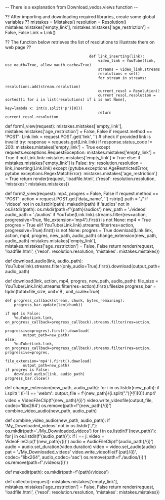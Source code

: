 -- There is a explanation from Download_vedos.views function --

?? After importing and downloading required libraries, create some global variables ??
mistakes = Mistakes()
resolution = Resolution()
mistakes.mistakes['empty_link'], mistakes.mistakes['age_restriction'] = False, False
Link = Link()

?? The function below retrieves the list of resolutions to illustrate them on web page ??


                                          def link_inserting(link):
                                              video_link = YouTube(link, use_oauth=True, allow_oauth_cache=True)
                                              streams = video_link.streams
                                              resolutions = set()
                                              for stream in streams:
                                                  resolutions.add(stream.resolution)
                                              current_resol = Resolution()
                                              current_resol.resolution = sorted([i for i in list(resolutions) if i is not None],
                                                                                key=lambda x: int(x.split('p')[0]))
                                              return current_resol.resolution


def form1_view(request):
    mistakes.mistakes['empty_link'], mistakes.mistakes['age_restriction'] = False, False
    if request.method == 'POST':
        Link.link = request.POST.get('link', '')
        # check if provided link is invalid
        try:
            response = requests.get(Link.link)
            if response.status_code != 200:
                mistakes.mistakes['empty_link'] = True
        except requests.exceptions.RequestException:
            mistakes.mistakes['empty_link'] = True
        if not Link.link:
            mistakes.mistakes['empty_link'] = True
        else:
            if mistakes.mistakes['empty_link'] is False:
                try:
                    resolution.resolution = link_inserting(Link.link)
                except (pytube.exceptions.AgeRestrictedError, pytube.exceptions.RegexMatchError):
                    mistakes.mistakes['age_restriction'] = True
    return render(request, 'loadfile.html', {'resol': resolution.resolution, 'mistakes': mistakes.mistakes})


def form2_view(request):
    mp4, progres = False, False
    if request.method == 'POST':
        action = request.POST.get('data_name', '').rstrip()
        path = './'
        if 'videos' not in os.listdir(path):
            makedir(path)
        if 'audios' not in os.listdir(path):
            os.mkdir(path=f'{path}/audios')
        new_path = './videos'
        audio_path = './audios'
        if YouTube(Link.link).streams.filter(res=action, progressive=True, file_extension='mp4').first() is not None:
            mp4 = True
            progres = True
        elif YouTube(Link.link).streams.filter(res=action, progressive=True).first() is not None:
            progres = True
        download(Link.link, action, mp4, progres, new_path, audio_path)
        change_extension(new_path, audio_path)
        mistakes.mistakes['empty_link'], mistakes.mistakes['age_restriction'] = False, False
    return render(request, 'loadfile.html', {'resol': resolution.resolution, 'mistakes': mistakes.mistakes})


def download_audio(link, audio_path):
    YouTube(link).streams.filter(only_audio=True).first().download(output_path=audio_path)


def download(link, action, mp4, progres, new_path, audio_path):
    file_size = YouTube(Link.link).streams.filter(res=action).first().filesize
    progress_bar = tqdm(total=file_size, unit='B', unit_scale=True)

    def progress_callback(stream, chunk, bytes_remaining):
        progress_bar.update(len(chunk))

    if mp4 is False:
        YouTube(Link.link, on_progress_callback=progress_callback).streams.filter(res=action,
                                                                                  progressive=progres).first().download(
            output_path=new_path)
    else:
        YouTube(Link.link, on_progress_callback=progress_callback).streams.filter(res=action, progressive=progres,
                                                                                  file_extension='mp4').first().download(
            output_path=new_path)
    if progres is False:
        download_audio(link, audio_path)
    progress_bar.close()


def change_extension(new_path, audio_path):
    for i in os.listdir(new_path):
        if i.split('.')[-1] == 'webm':
            output_file = f'{new_path}/{i.split(".")[:-1:][0]}.mp4'
            video = VideoFileClip(f'{new_path}/{i}')
            video.write_videofile(output_file, codec='libx264')
            os.remove(path=f'{new_path}/{i}')
    combine_video_audio(new_path, audio_path)


def combine_video_audio(new_path, audio_path):
    if 'My_Downloaded_videos' not in os.listdir('./'):
        os.mkdir(path='./My_Downloaded_videos')
    for i in os.listdir(f'{new_path}'):
        for j in os.listdir(f'{audio_path}'):
            if i == j:
                video = VideoFileClip(f'{new_path}/{i}')
                audio = AudioFileClip(f'{audio_path}/{i}')
                audio = audio.set_duration(video.duration)
                video = video.set_audio(audio)
                pat = './My_Downloaded_videos'
                video.write_videofile(f'{pat}/{i}', codec="libx264", audio_codec='aac')
                os.remove(path=f'./audios/{i}')
                os.remove(path=f'./videos/{i}')


def makedir(path):
    os.mkdir(path=f'{path}/videos')


def collector(request):
    mistakes.mistakes['empty_link'], mistakes.mistakes['age_restriction'] = False, False
    return render(request, 'loadfile.html', {'resol': resolution.resolution, 'mistakes': mistakes.mistakes})

